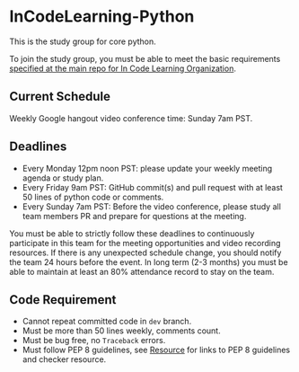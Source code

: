# InCodeLearning-Python

This is the study group for core python.

To join the study group, you must be able to meet the basic requirements [specified at the main repo for In Code Learning Organization](https://github.com/InCodeLearning/InCodeLearning).

## Current Schedule

Weekly Google hangout video conference time: Sunday 7am PST.

## Deadlines

- Every Monday 12pm noon PST: please update your weekly meeting agenda or study plan.
- Every Friday 9am PST: GitHub commit(s) and pull request with at least 50 lines of python code or comments.
- Every Sunday 7am PST: Before the video conference, please study all team members PR and prepare for questions at the meeting.

You must be able to strictly follow these deadlines to continuously participate in this team for the meeting opportunities and video recording resources. If there is any unexpected schedule change, you should notify the team 24 hours before the event. In long term (2-3 months) you must be able to maintain at least an 80% attendance record to stay on the team.

## Code Requirement

- Cannot repeat committed code in `dev` branch.
- Must be more than 50 lines weekly, comments count.
- Must be bug free, no `Traceback` errors.
- Must follow PEP 8 guidelines, see [Resource](Resource.md) for links to PEP 8 guidelines and checker resource.
